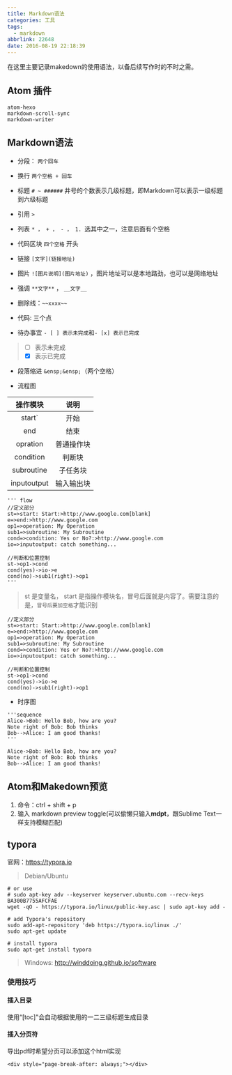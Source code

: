 ```yaml
---
title: Markdown语法
categories: 工具
tags:
  - markdown
abbrlink: 22648
date: 2016-08-19 22:18:39
---
```


在这里主要记录makedown的使用语法，以备后续写作时的不时之需。

<!--more-->

## Atom 插件

```
atom-hexo
markdown-scroll-sync
markdown-writer
```

## Markdown语法

* 分段： `两个回车`

* 换行 `两个空格 + 回车`

* 标题 `# ~ ######` 井号的个数表示几级标题，即Markdown可以表示一级标题到六级标题

* 引用 `>`

* 列表 `* ， + ， - ， 1. `选其中之一，注意后面有个空格

* 代码区块 `四个空格` 开头

* 链接 `[文字](链接地址)`

* 图片 `![图片说明](图片地址)` ，图片地址可以是本地路劲，也可以是网络地址

* 强调 `**文字**` ， `__文字__`

* 删除线：`~~xxxx~~`

* 代码: 三个点

* 待办事宜 `- [ ] 表示未完成`和`- [x] 表示已完成`
> - [ ] 表示未完成
> - [x] 表示已完成

* 段落缩进 `&ensp;&ensp;`（两个空格）

* 流程图

| 操作模块   | 说明    |
| :-------: | :-----: |
| start`    | 开始     |
| end       | 结束     |
| opration  | 普通操作块 |
| condition | 判断块   |
| subroutine| 子任务块 |
| inputoutput | 输入输出块 |

```
''' flow
//定义部分
st=>start: Start:>http://www.google.com[blank]
e=>end:>http://www.google.com
op1=>operation: My Operation
sub1=>subroutine: My Subroutine
cond=>condition: Yes or No?:>http://www.google.com
io=>inputoutput: catch something...

//判断和位置控制
st->op1->cond
cond(yes)->io->e
cond(no)->sub1(right)->op1
'''
```
> st 是变量名， start 是指操作模块名，冒号后面就是内容了。需要注意的是，`冒号后要加空格`才能识别


```flow
//定义部分
st=>start: Start:>http://www.google.com[blank]
e=>end:>http://www.google.com
op1=>operation: My Operation
sub1=>subroutine: My Subroutine
cond=>condition: Yes or No?:>http://www.google.com
io=>inputoutput: catch something...

//判断和位置控制
st->op1->cond
cond(yes)->io->e
cond(no)->sub1(right)->op1
```

* 时序图

```
'''sequence
Alice->Bob: Hello Bob, how are you?
Note right of Bob: Bob thinks
Bob-->Alice: I am good thanks!
'''
```

```sequence
Alice->Bob: Hello Bob, how are you?
Note right of Bob: Bob thinks
Bob-->Alice: I am good thanks!
```


## Atom和Makedown预览

1.  命令：ctrl + shift + p
2. 输入 markdown preview toggle(可以偷懒只输入**mdpt**，跟Sublime Text一样支持模糊匹配)


## typora

官网：https://typora.io

> Debian/Ubuntu

```
# or use
# sudo apt-key adv --keyserver keyserver.ubuntu.com --recv-keys BA300B7755AFCFAE
wget -qO - https://typora.io/linux/public-key.asc | sudo apt-key add -

# add Typora's repository
sudo add-apt-repository 'deb https://typora.io/linux ./'
sudo apt-get update

# install typora
sudo apt-get install typora
```

> Windows: http://winddoing.github.io/software

### 使用技巧

#### 插入目录

使用“[toc]"会自动根据使用的一二三级标题生成目录

#### 插入分页符

导出pdf时希望分页可以添加这个html实现
```
<div style="page-break-after: always;"></div>
```

